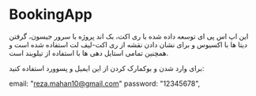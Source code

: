 # BookingApp

این اپ اس پی ای توسعه داده شده با ری اکت، بک اند پروژه با سرور جیسون، گرفتن دیتا ها با اکسیوس و برای نشان دادن نقشه از ری اکت-لیف لت استفاده شده است و همچنین تمامی استایل دهی ها با استفاده از تیلویند است.


برای وارد شدن و بوکمارک کردن از این ایمیل و پسوورد استفاده کنید:

email: "reza.mahan10@gmail.com"
password: "12345678",